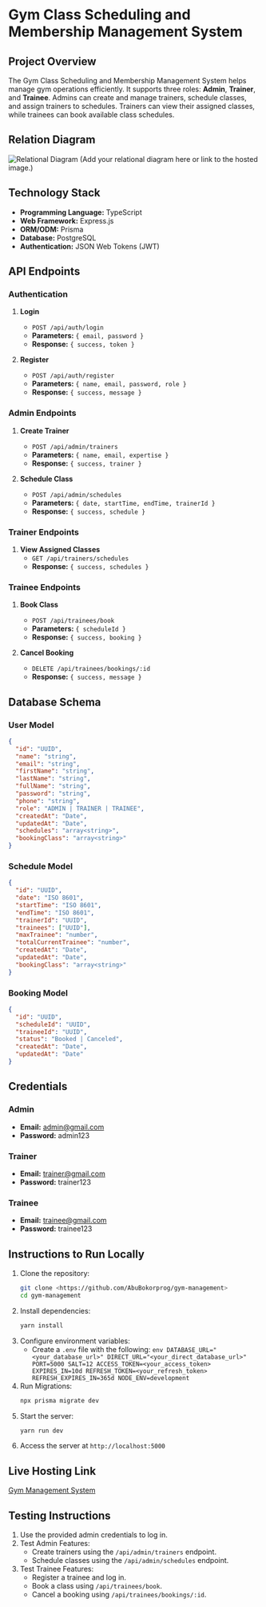 # Gym Class Scheduling and Membership Management System

## Project Overview

The Gym Class Scheduling and Membership Management System helps manage gym operations efficiently. It supports three roles: **Admin**, **Trainer**, and **Trainee**. Admins can create and manage trainers, schedule classes, and assign trainers to schedules. Trainers can view their assigned classes, while trainees can book available class schedules.

## Relation Diagram

![Relational Diagram](gym-management-diagram.png)
(Add your relational diagram here or link to the hosted image.)

## Technology Stack

- **Programming Language:** TypeScript
- **Web Framework:** Express.js
- **ORM/ODM:** Prisma
- **Database:** PostgreSQL
- **Authentication:** JSON Web Tokens (JWT)

## API Endpoints

### Authentication

1. **Login**

   - `POST /api/auth/login`
   - **Parameters:** `{ email, password }`
   - **Response:** `{ success, token }`

2. **Register**
   - `POST /api/auth/register`
   - **Parameters:** `{ name, email, password, role }`
   - **Response:** `{ success, message }`

### Admin Endpoints

1. **Create Trainer**

   - `POST /api/admin/trainers`
   - **Parameters:** `{ name, email, expertise }`
   - **Response:** `{ success, trainer }`

2. **Schedule Class**
   - `POST /api/admin/schedules`
   - **Parameters:** `{ date, startTime, endTime, trainerId }`
   - **Response:** `{ success, schedule }`

### Trainer Endpoints

1. **View Assigned Classes**
   - `GET /api/trainers/schedules`
   - **Response:** `{ success, schedules }`

### Trainee Endpoints

1. **Book Class**

   - `POST /api/trainees/book`
   - **Parameters:** `{ scheduleId }`
   - **Response:** `{ success, booking }`

2. **Cancel Booking**
   - `DELETE /api/trainees/bookings/:id`
   - **Response:** `{ success, message }`

## Database Schema

### User Model

```json
{
  "id": "UUID",
  "name": "string",
  "email": "string",
  "firstName": "string",
  "lastName": "string",
  "fullName": "string",
  "password": "string",
  "phone": "string",
  "role": "ADMIN | TRAINER | TRAINEE",
  "createdAt": "Date",
  "updatedAt": "Date",
  "schedules": "array<string>",
  "bookingClass": "array<string>"
}
```

### Schedule Model

```json
{
  "id": "UUID",
  "date": "ISO 8601",
  "startTime": "ISO 8601",
  "endTime": "ISO 8601",
  "trainerId": "UUID",
  "trainees": ["UUID"],
  "maxTrainee": "number",
  "totalCurrentTrainee": "number",
  "createdAt": "Date",
  "updatedAt": "Date",
  "bookingClass": "array<string>"
}
```

### Booking Model

```json
{
  "id": "UUID",
  "scheduleId": "UUID",
  "traineeId": "UUID",
  "status": "Booked | Canceled",
  "createdAt": "Date",
  "updatedAt": "Date"
}
```

## Credentials

### Admin

- **Email:** admin@gmail.com
- **Password:** admin123

### Trainer

- **Email:** trainer@gmail.com
- **Password:** trainer123

### Trainee

- **Email:** trainee@gmail.com
- **Password:** trainee123

## Instructions to Run Locally

1. Clone the repository:
   ```bash
   git clone <https://github.com/AbuBokorprog/gym-management>
   cd gym-management
   ```
2. Install dependencies:
   ```bash
   yarn install
   ```
3. Configure environment variables:
   - Create a `.env` file with the following:
     `env
DATABASE_URL="<your_database_url>"
DIRECT_URL="<your_direct_database_url>"
PORT=5000
SALT=12
ACCESS_TOKEN=<your_access_token>
EXPIRES_IN=10d
REFRESH_TOKEN=<your_refresh_token>
REFRESH_EXPIRES_IN=365d
NODE_ENV=development
  `
4. Run Migrations:
   ```bash
   npx prisma migrate dev
   ```
5. Start the server:
   ```bash
   yarn run dev
   ```
6. Access the server at `http://localhost:5000`

## Live Hosting Link

[Gym Management System](https://gym-management-xi-flax.vercel.app/)

## Testing Instructions

1. Use the provided admin credentials to log in.
2. Test Admin Features:
   - Create trainers using the `/api/admin/trainers` endpoint.
   - Schedule classes using the `/api/admin/schedules` endpoint.
3. Test Trainee Features:
   - Register a trainee and log in.
   - Book a class using `/api/trainees/book`.
   - Cancel a booking using `/api/trainees/bookings/:id`.
